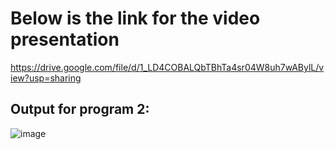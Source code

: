 # Below is the link for the video presentation
https://drive.google.com/file/d/1_LD4COBALQbTBhTa4sr04W8uh7wABylL/view?usp=sharing

## Output for program 2:
![image](https://github.com/user-attachments/assets/1bfa3484-bd36-44e9-937f-67774505c458)
